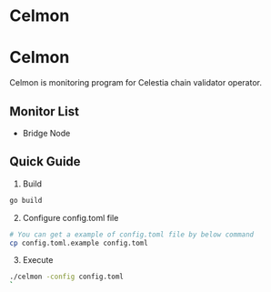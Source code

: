 # Celmon

# Celmon

Celmon is monitoring program for Celestia chain validator operator.

## Monitor List

- Bridge Node

## Quick Guide

1. Build

```bash
go build
```

2. Configure config.toml file

```bash
# You can get a example of config.toml file by below command
cp config.toml.example config.toml
```

3. Execute

```bash
./celmon -config config.toml
`
```
